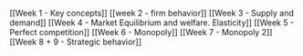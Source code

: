 [[Week 1 - Key concepts]]
[[week 2 - firm behavior]]
[[Week 3 -  Supply and demand]]
[[Week 4 - Market Equilibrium and welfare. Elasticity]]
[[Week 5 - Perfect competition]]
[[Week 6 - Monopoly]]
[[Week 7 - Monopoly 2]]
[[Week 8 + 9 - Strategic behavior]]

